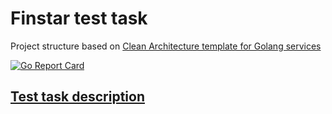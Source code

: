 # Finstar test task

Project structure based on [Clean Architecture template for Golang services](https://github.com/evrone/go-clean-template)

[![Go Report Card](https://goreportcard.com/badge/github.com/TerminusDeus/finstar-test-task)](https://goreportcard.com/report/github.com/TerminusDeus/finstar-test-task)

## [Test task description](https://docs.google.com/document/d/13uf-7QjhJuNBWjSMBjKMJWUHiSvMTpzDyMHKCHWKEnU/edit?usp=sharing)
